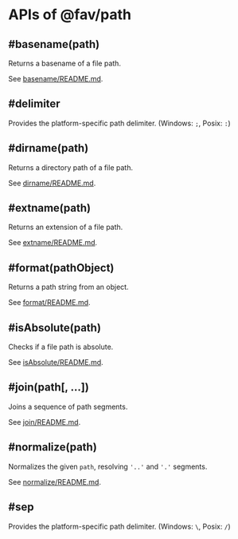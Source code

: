 # APIs of @fav/path

## #basename(path) <a name="basename"></a>

Returns a basename of a file path.

See [basename/README.md](../lib/basename/README.md).

## #delimiter <a name="delimiter"></a>

Provides the platform-specific path delimiter. (Windows: `;`, Posix: `:`)

## #dirname(path) <a name="dirname"></a>

Returns a directory path of a file path.

See [dirname/README.md](../lib/dirname/README.md).

## #extname(path) <a name="extname"></a>

Returns an extension of a file path. 

See [extname/README.md](../lib/extname/README.md).

## #format(pathObject) <a name="format"></a>

Returns a path string from an object.

See [format/README.md](../lib/format/README.md).

## #isAbsolute(path) <a name="isabsolute"></a>

Checks if a file path is absolute.

See [isAbsolute/README.md](../lib/isAbsolute/README.md).

## #join(path[, ...]) <a name="join"></a>

Joins a sequence of path segments.

See [join/README.md](../lib/join/README.md).

## #normalize(path) <a name="normalize"></a>

Normalizes the given `path`, resolving `'..'` and `'.'` segments.

See [normalize/README.md](../lib/normalize/README.md).

## #sep <a name="seq"></a>

Provides the platform-specific path delimiter. (Windows: `\`, Posix: `/`)

